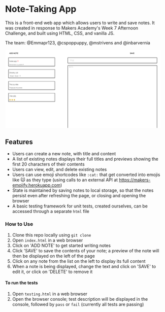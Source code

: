 # Note-Taking App

This is a front-end web app which allows users to write and save notes. It was created in response to Makers Academy's Week 7 Afternoon Challenge, and built using HTML, CSS, and vanilla JS.

The team: @Emmapr123, @cspoppuppy, @mstrivens and @inbarvernia

![App preview](app_screenshot.png)

## Features
- Users can create a new note, with title and content
- A list of existing notes displays their full titles and previews showing the first 20 characters of their contents
- Users can view, edit, and delete existing notes
- Users can use emoji shortcodes like `:cat:` that get converted into emojis like 🐱 as they type (using calls to an external API at https://makers-emojify.herokuapp.com)
- State is maintained by saving notes to local storage, so that the notes persist even after refreshing the page, or closing and opening the browser
- A basic testing framework for unit tests, created ourselves, can be accessed through a separate `html` file

### How to Use
1. Clone this repo locally using `git clone`
2. Open `index.html` in a web browser
3. Click on 'ADD NOTE' to get started writing notes
4. Click 'SAVE' to save the contents of your note; a preview of the note will then be displayed on the left of the page
5. Click on any note from the list on the left to display its full content
6. When a note is being displayed, change the text and click on 'SAVE' to edit it, or click on 'DELETE' to remove it

#### To run the tests
1. Open `testing.html` in a web browser
2. Open the browser console; test description will be displayed in the console, followed by `pass` or `fail` (currently all tests are passing)
